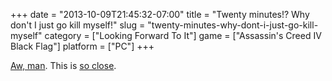 +++
date = "2013-10-09T21:45:32-07:00"
title = "Twenty minutes!?  Why don't I just go kill myself!"
slug = "twenty-minutes-why-dont-i-just-go-kill-myself"
category = ["Looking Forward To It"]
game = ["Assassin's Creed IV Black Flag"]
platform = ["PC"]
+++

<a href="http://www.joystiq.com/2013/10/09/assassins-creed-4-has-five-hours-of-modern-day-play-most-of-it/">Aw, man</a>.  This is [so close]($SiteBaseURL$2013/10/02/now-with-fully-articulated-blackbeard-action/).
